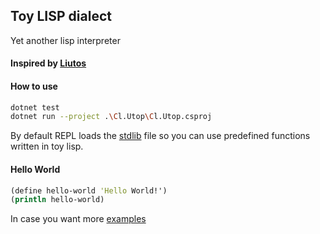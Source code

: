 ## Toy LISP dialect

Yet another lisp interpreter

#### Inspired by [Liutos](https://github.com/Liutos/Camel-Lisp)


#### How to use

```sh
dotnet test
dotnet run --project .\Cl.Utop\Cl.Utop.csproj
```

By default REPL loads the [stdlib](./stdlib) file so you can use predefined functions written in toy lisp.

#### Hello World

```clojure
(define hello-world 'Hello World!')
(println hello-world)
```

In case you want more [examples](./examples.md)
